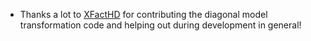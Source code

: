 + Thanks a lot to [XFactHD](https://www.curseforge.com/members/xfacthd) for contributing the diagonal model transformation code and helping out during development in general!
